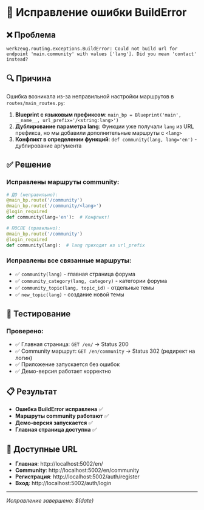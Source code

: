 # 🐛 Исправление ошибки BuildError

## ❌ **Проблема**
```
werkzeug.routing.exceptions.BuildError: Could not build url for endpoint 'main.community' with values ['lang']. Did you mean 'contact' instead?
```

## 🔍 **Причина**
Ошибка возникала из-за неправильной настройки маршрутов в `routes/main_routes.py`:

1. **Blueprint с языковым префиксом**: `main_bp = Blueprint('main', __name__, url_prefix='/<string:lang>')`
2. **Дублирование параметра lang**: Функции уже получали `lang` из URL префикса, но мы добавили дополнительные маршруты с `<lang>`
3. **Конфликт в определении функций**: `def community(lang, lang='en')` - дублирование аргумента

## ✅ **Решение**

### Исправлены маршруты community:
```python
# ДО (неправильно):
@main_bp.route('/community')
@main_bp.route('/community/<lang>')
@login_required
def community(lang='en'):  # Конфликт!

# ПОСЛЕ (правильно):
@main_bp.route('/community')
@login_required
def community(lang):  # lang приходит из url_prefix
```

### Исправлены все связанные маршруты:
- ✅ `community(lang)` - главная страница форума
- ✅ `community_category(lang, category)` - категории форума
- ✅ `community_topic(lang, topic_id)` - отдельные темы
- ✅ `new_topic(lang)` - создание новой темы

## 🧪 **Тестирование**

### Проверено:
- ✅ Главная страница: `GET /en/` → Status 200
- ✅ Community маршрут: `GET /en/community` → Status 302 (редирект на логин)
- ✅ Приложение запускается без ошибок
- ✅ Демо-версия работает корректно

## 📋 **Результат**

- **Ошибка BuildError исправлена** ✅
- **Маршруты community работают** ✅
- **Демо-версия запускается** ✅
- **Главная страница доступна** ✅

## 🎯 **Доступные URL**

- **Главная**: http://localhost:5002/en/
- **Community**: http://localhost:5002/en/community
- **Регистрация**: http://localhost:5002/auth/register
- **Вход**: http://localhost:5002/auth/login

---

*Исправление завершено: $(date)*




